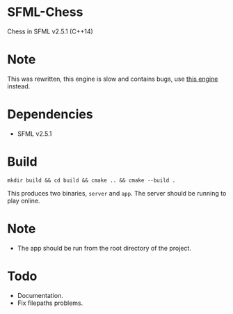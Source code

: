 # SFML-Chess
Chess in SFML v2.5.1 (C++14)

# Note
This was rewritten, this engine is slow and contains bugs, use [this engine](https://github.com/blackpill0w/Chess-Engine) instead.

# Dependencies
- SFML v2.5.1

# Build
`mkdir build && cd build && cmake .. && cmake --build .`

This produces two binaries, `server` and `app`.
The server should be running to play online.

# Note
- The app should be run from the root directory of the project.

# Todo
- Documentation.
- Fix filepaths problems.
